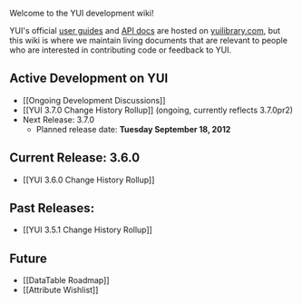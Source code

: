 Welcome to the YUI development wiki!

YUI's official [user guides](http://yuilibrary.com/yui/docs/guides/) and [API docs](http://yuilibrary.com/yui/docs/api/) are hosted on [yuilibrary.com](http://yuilibrary.com/), but this wiki is where we maintain living documents that are relevant to people who are interested in contributing code or feedback to YUI.

## Active Development on YUI

* [[Ongoing Development Discussions]]
* [[YUI 3.7.0 Change History Rollup]] (ongoing, currently reflects 3.7.0pr2)
* Next Release: 3.7.0
  * Planned release date: **Tuesday September 18, 2012**

## Current Release: 3.6.0

* [[YUI 3.6.0 Change History Rollup]]

## Past Releases:

* [[YUI 3.5.1 Change History Rollup]]

## Future

* [[DataTable Roadmap]]
* [[Attribute Wishlist]]